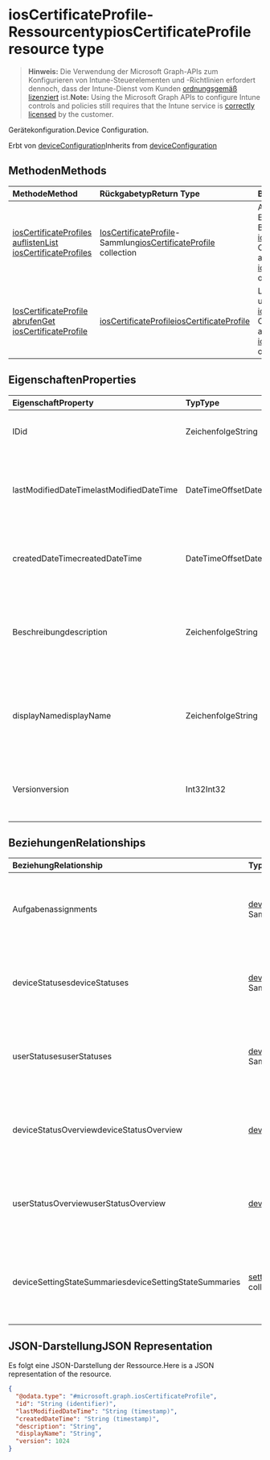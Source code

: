 # <a name="ioscertificateprofile-resource-type"></a><span data-ttu-id="b4457-101">iosCertificateProfile-Ressourcentyp</span><span class="sxs-lookup"><span data-stu-id="b4457-101">iosCertificateProfile resource type</span></span>

> <span data-ttu-id="b4457-102">**Hinweis:** Die Verwendung der Microsoft Graph-APIs zum Konfigurieren von Intune-Steuerelementen und -Richtlinien erfordert dennoch, dass der Intune-Dienst vom Kunden [ordnungsgemäß lizenziert](https://go.microsoft.com/fwlink/?linkid=839381) ist.</span><span class="sxs-lookup"><span data-stu-id="b4457-102">**Note:** Using the Microsoft Graph APIs to configure Intune controls and policies still requires that the Intune service is [correctly licensed](https://go.microsoft.com/fwlink/?linkid=839381) by the customer.</span></span>

<span data-ttu-id="b4457-103">Gerätekonfiguration.</span><span class="sxs-lookup"><span data-stu-id="b4457-103">Device Configuration.</span></span>

<span data-ttu-id="b4457-104">Erbt von [deviceConfiguration](../resources/intune_deviceconfig_deviceconfiguration.md)</span><span class="sxs-lookup"><span data-stu-id="b4457-104">Inherits from [deviceConfiguration](../resources/intune_deviceconfig_deviceconfiguration.md)</span></span>

## <a name="methods"></a><span data-ttu-id="b4457-105">Methoden</span><span class="sxs-lookup"><span data-stu-id="b4457-105">Methods</span></span>
|<span data-ttu-id="b4457-106">Methode</span><span class="sxs-lookup"><span data-stu-id="b4457-106">Method</span></span>|<span data-ttu-id="b4457-107">Rückgabetyp</span><span class="sxs-lookup"><span data-stu-id="b4457-107">Return Type</span></span>|<span data-ttu-id="b4457-108">Beschreibung</span><span class="sxs-lookup"><span data-stu-id="b4457-108">Description</span></span>|
|:---|:---|:---|
|[<span data-ttu-id="b4457-109">iosCertificateProfiles auflisten</span><span class="sxs-lookup"><span data-stu-id="b4457-109">List iosCertificateProfiles</span></span>](../api/intune_deviceconfig_ioscertificateprofile_list.md)|<span data-ttu-id="b4457-110">[IosCertificateProfile](../resources/intune_deviceconfig_ioscertificateprofile.md)-Sammlung</span><span class="sxs-lookup"><span data-stu-id="b4457-110">[iosCertificateProfile](../resources/intune_deviceconfig_ioscertificateprofile.md) collection</span></span>|<span data-ttu-id="b4457-111">Auflisten von Eigenschaften und Beziehungen der [iosCertificateProfile](../resources/intune_deviceconfig_ioscertificateprofile.md)-Objekte.</span><span class="sxs-lookup"><span data-stu-id="b4457-111">List properties and relationships of the [iosCertificateProfile](../resources/intune_deviceconfig_ioscertificateprofile.md) objects.</span></span>|
|[<span data-ttu-id="b4457-112">IosCertificateProfile abrufen</span><span class="sxs-lookup"><span data-stu-id="b4457-112">Get iosCertificateProfile</span></span>](../api/intune_deviceconfig_ioscertificateprofile_get.md)|[<span data-ttu-id="b4457-113">iosCertificateProfile</span><span class="sxs-lookup"><span data-stu-id="b4457-113">iosCertificateProfile</span></span>](../resources/intune_deviceconfig_ioscertificateprofile.md)|<span data-ttu-id="b4457-114">Lesen von Eigenschaften und Beziehungen des [iosCertificateProfile](../resources/intune_deviceconfig_ioscertificateprofile.md)-Objekts.</span><span class="sxs-lookup"><span data-stu-id="b4457-114">Read properties and relationships of the [iosCertificateProfile](../resources/intune_deviceconfig_ioscertificateprofile.md) object.</span></span>|

## <a name="properties"></a><span data-ttu-id="b4457-115">Eigenschaften</span><span class="sxs-lookup"><span data-stu-id="b4457-115">Properties</span></span>
|<span data-ttu-id="b4457-116">Eigenschaft</span><span class="sxs-lookup"><span data-stu-id="b4457-116">Property</span></span>|<span data-ttu-id="b4457-117">Typ</span><span class="sxs-lookup"><span data-stu-id="b4457-117">Type</span></span>|<span data-ttu-id="b4457-118">Beschreibung</span><span class="sxs-lookup"><span data-stu-id="b4457-118">Description</span></span>|
|:---|:---|:---|
|<span data-ttu-id="b4457-119">ID</span><span class="sxs-lookup"><span data-stu-id="b4457-119">id</span></span>|<span data-ttu-id="b4457-120">Zeichenfolge</span><span class="sxs-lookup"><span data-stu-id="b4457-120">String</span></span>|<span data-ttu-id="b4457-121">Schlüssel der Entität</span><span class="sxs-lookup"><span data-stu-id="b4457-121">Key of the entity.</span></span> <span data-ttu-id="b4457-122">Geerbt von [deviceConfiguration](../resources/intune_deviceconfig_deviceconfiguration.md).</span><span class="sxs-lookup"><span data-stu-id="b4457-122">Inherited from [deviceConfiguration](../resources/intune_deviceconfig_deviceconfiguration.md)</span></span>|
|<span data-ttu-id="b4457-123">lastModifiedDateTime</span><span class="sxs-lookup"><span data-stu-id="b4457-123">lastModifiedDateTime</span></span>|<span data-ttu-id="b4457-124">DateTimeOffset</span><span class="sxs-lookup"><span data-stu-id="b4457-124">DateTimeOffset</span></span>|<span data-ttu-id="b4457-125">Datum und Uhrzeit der letzten Änderung des Objekts.</span><span class="sxs-lookup"><span data-stu-id="b4457-125">DateTime the object was last modified.</span></span> <span data-ttu-id="b4457-126">Geerbt von [deviceConfiguration](../resources/intune_deviceconfig_deviceconfiguration.md).</span><span class="sxs-lookup"><span data-stu-id="b4457-126">Inherited from [deviceConfiguration](../resources/intune_deviceconfig_deviceconfiguration.md)</span></span>|
|<span data-ttu-id="b4457-127">createdDateTime</span><span class="sxs-lookup"><span data-stu-id="b4457-127">createdDateTime</span></span>|<span data-ttu-id="b4457-128">DateTimeOffset</span><span class="sxs-lookup"><span data-stu-id="b4457-128">DateTimeOffset</span></span>|<span data-ttu-id="b4457-129">Datum und Uhrzeit der Erstellung des Objekts.</span><span class="sxs-lookup"><span data-stu-id="b4457-129">DateTime the object was created.</span></span> <span data-ttu-id="b4457-130">Geerbt von [deviceConfiguration](../resources/intune_deviceconfig_deviceconfiguration.md).</span><span class="sxs-lookup"><span data-stu-id="b4457-130">Inherited from [deviceConfiguration](../resources/intune_deviceconfig_deviceconfiguration.md)</span></span>|
|<span data-ttu-id="b4457-131">Beschreibung</span><span class="sxs-lookup"><span data-stu-id="b4457-131">description</span></span>|<span data-ttu-id="b4457-132">Zeichenfolge</span><span class="sxs-lookup"><span data-stu-id="b4457-132">String</span></span>|<span data-ttu-id="b4457-133">Beschreibung der Gerätekonfiguration (vom Administrator festgelegt).</span><span class="sxs-lookup"><span data-stu-id="b4457-133">Admin provided description of the Device Configuration.</span></span> <span data-ttu-id="b4457-134">Geerbt von [deviceConfiguration](../resources/intune_deviceconfig_deviceconfiguration.md).</span><span class="sxs-lookup"><span data-stu-id="b4457-134">Inherited from [deviceConfiguration](../resources/intune_deviceconfig_deviceconfiguration.md)</span></span>|
|<span data-ttu-id="b4457-135">displayName</span><span class="sxs-lookup"><span data-stu-id="b4457-135">displayName</span></span>|<span data-ttu-id="b4457-136">Zeichenfolge</span><span class="sxs-lookup"><span data-stu-id="b4457-136">String</span></span>|<span data-ttu-id="b4457-137">Name der Gerätekonfiguration (vom Administrator festgelegt).</span><span class="sxs-lookup"><span data-stu-id="b4457-137">Admin provided name of the device configuration.</span></span> <span data-ttu-id="b4457-138">Geerbt von [deviceConfiguration](../resources/intune_deviceconfig_deviceconfiguration.md).</span><span class="sxs-lookup"><span data-stu-id="b4457-138">Inherited from [deviceConfiguration](../resources/intune_deviceconfig_deviceconfiguration.md)</span></span>|
|<span data-ttu-id="b4457-139">Version</span><span class="sxs-lookup"><span data-stu-id="b4457-139">version</span></span>|<span data-ttu-id="b4457-140">Int32</span><span class="sxs-lookup"><span data-stu-id="b4457-140">Int32</span></span>|<span data-ttu-id="b4457-141">Version der Gerätekonfiguration.</span><span class="sxs-lookup"><span data-stu-id="b4457-141">Version of the device configuration.</span></span> <span data-ttu-id="b4457-142">Geerbt von [deviceConfiguration](../resources/intune_deviceconfig_deviceconfiguration.md).</span><span class="sxs-lookup"><span data-stu-id="b4457-142">Inherited from [deviceConfiguration](../resources/intune_deviceconfig_deviceconfiguration.md)</span></span>|

## <a name="relationships"></a><span data-ttu-id="b4457-143">Beziehungen</span><span class="sxs-lookup"><span data-stu-id="b4457-143">Relationships</span></span>
|<span data-ttu-id="b4457-144">Beziehung</span><span class="sxs-lookup"><span data-stu-id="b4457-144">Relationship</span></span>|<span data-ttu-id="b4457-145">Typ</span><span class="sxs-lookup"><span data-stu-id="b4457-145">Type</span></span>|<span data-ttu-id="b4457-146">Beschreibung</span><span class="sxs-lookup"><span data-stu-id="b4457-146">Description</span></span>|
|:---|:---|:---|
|<span data-ttu-id="b4457-147">Aufgaben</span><span class="sxs-lookup"><span data-stu-id="b4457-147">assignments</span></span>|<span data-ttu-id="b4457-148">[deviceConfigurationAssignment](../resources/intune_deviceconfig_deviceconfigurationassignment.md)-Sammlung</span><span class="sxs-lookup"><span data-stu-id="b4457-148">[deviceConfigurationAssignment](../resources/intune_deviceconfig_deviceconfigurationassignment.md) collection</span></span>|<span data-ttu-id="b4457-149">Liste der Zuweisungen für das Gerätekonfigurationsprofil.</span><span class="sxs-lookup"><span data-stu-id="b4457-149">The list of assignments for the device configuration profile.</span></span> <span data-ttu-id="b4457-150">Geerbt von [deviceConfiguration](../resources/intune_deviceconfig_deviceconfiguration.md).</span><span class="sxs-lookup"><span data-stu-id="b4457-150">Inherited from [deviceConfiguration](../resources/intune_deviceconfig_deviceconfiguration.md)</span></span>|
|<span data-ttu-id="b4457-151">deviceStatuses</span><span class="sxs-lookup"><span data-stu-id="b4457-151">deviceStatuses</span></span>|<span data-ttu-id="b4457-152">[deviceConfigurationDeviceStatus](../resources/intune_deviceconfig_deviceconfigurationdevicestatus.md)-Sammlung</span><span class="sxs-lookup"><span data-stu-id="b4457-152">[deviceConfigurationDeviceStatus](../resources/intune_deviceconfig_deviceconfigurationdevicestatus.md) collection</span></span>|<span data-ttu-id="b4457-153">Installationsstatus der Gerätekonfiguration nach Gerät.</span><span class="sxs-lookup"><span data-stu-id="b4457-153">Device configuration installation status by device.</span></span> <span data-ttu-id="b4457-154">Geerbt von [deviceConfiguration](../resources/intune_deviceconfig_deviceconfiguration.md).</span><span class="sxs-lookup"><span data-stu-id="b4457-154">Inherited from [deviceConfiguration](../resources/intune_deviceconfig_deviceconfiguration.md)</span></span>|
|<span data-ttu-id="b4457-155">userStatuses</span><span class="sxs-lookup"><span data-stu-id="b4457-155">userStatuses</span></span>|<span data-ttu-id="b4457-156">[deviceConfigurationUserStatus](../resources/intune_deviceconfig_deviceconfigurationuserstatus.md)-Sammlung</span><span class="sxs-lookup"><span data-stu-id="b4457-156">[deviceConfigurationUserStatus](../resources/intune_deviceconfig_deviceconfigurationuserstatus.md) collection</span></span>|<span data-ttu-id="b4457-157">Installationsstatus der Gerätekonfiguration nach Benutzer.</span><span class="sxs-lookup"><span data-stu-id="b4457-157">Device configuration installation status by device.</span></span> <span data-ttu-id="b4457-158">Geerbt von [deviceConfiguration](../resources/intune_deviceconfig_deviceconfiguration.md).</span><span class="sxs-lookup"><span data-stu-id="b4457-158">Inherited from [deviceConfiguration](../resources/intune_deviceconfig_deviceconfiguration.md)</span></span>|
|<span data-ttu-id="b4457-159">deviceStatusOverview</span><span class="sxs-lookup"><span data-stu-id="b4457-159">deviceStatusOverview</span></span>|[<span data-ttu-id="b4457-160">deviceConfigurationDeviceOverview</span><span class="sxs-lookup"><span data-stu-id="b4457-160">deviceConfigurationDeviceOverview</span></span>](../resources/intune_deviceconfig_deviceconfigurationdeviceoverview.md)|<span data-ttu-id="b4457-161">Übersicht über den Status der Gerätekonfiguration nach Gerät. Geerbt von [deviceConfiguration](../resources/intune_deviceconfig_deviceconfiguration.md).</span><span class="sxs-lookup"><span data-stu-id="b4457-161">Device Configuration devices status overview Inherited from [deviceConfiguration](../resources/intune_deviceconfig_deviceconfiguration.md)</span></span>|
|<span data-ttu-id="b4457-162">userStatusOverview</span><span class="sxs-lookup"><span data-stu-id="b4457-162">userStatusOverview</span></span>|[<span data-ttu-id="b4457-163">deviceConfigurationUserOverview</span><span class="sxs-lookup"><span data-stu-id="b4457-163">deviceConfigurationUserOverview</span></span>](../resources/intune_deviceconfig_deviceconfigurationuseroverview.md)|<span data-ttu-id="b4457-164">Übersicht über den Status der Gerätekonfiguration nach Benutzer. Geerbt von [deviceConfiguration](../resources/intune_deviceconfig_deviceconfiguration.md).</span><span class="sxs-lookup"><span data-stu-id="b4457-164">Device Configuration users status overview Inherited from [deviceConfiguration](../resources/intune_deviceconfig_deviceconfiguration.md)</span></span>|
|<span data-ttu-id="b4457-165">deviceSettingStateSummaries</span><span class="sxs-lookup"><span data-stu-id="b4457-165">deviceSettingStateSummaries</span></span>|<span data-ttu-id="b4457-166">[settingStateDeviceSummary](../resources/intune_deviceconfig_settingstatedevicesummary.md)-Sammlung</span><span class="sxs-lookup"><span data-stu-id="b4457-166">[settingStateDeviceSummary](../resources/intune_deviceconfig_settingstatedevicesummary.md) collection</span></span>|<span data-ttu-id="b4457-167">Übersicht über den Einstellungsstatus für die Gerätekonfiguration nach Gerät. Geerbt von [deviceConfiguration](../resources/intune_deviceconfig_deviceconfiguration.md)</span><span class="sxs-lookup"><span data-stu-id="b4457-167">Device Configuration Setting State Device Summary Inherited from [deviceConfiguration](../resources/intune_deviceconfig_deviceconfiguration.md)</span></span>|

## <a name="json-representation"></a><span data-ttu-id="b4457-168">JSON-Darstellung</span><span class="sxs-lookup"><span data-stu-id="b4457-168">JSON Representation</span></span>
<span data-ttu-id="b4457-169">Es folgt eine JSON-Darstellung der Ressource.</span><span class="sxs-lookup"><span data-stu-id="b4457-169">Here is a JSON representation of the resource.</span></span>
<!--{
  "blockType": "resource",
  "baseType": "microsoft.graph.deviceConfiguration",
  "keyProperty": "id",
  "@odata.type": "microsoft.graph.iosCertificateProfile"
}-->
``` json
{
  "@odata.type": "#microsoft.graph.iosCertificateProfile",
  "id": "String (identifier)",
  "lastModifiedDateTime": "String (timestamp)",
  "createdDateTime": "String (timestamp)",
  "description": "String",
  "displayName": "String",
  "version": 1024
}
```








